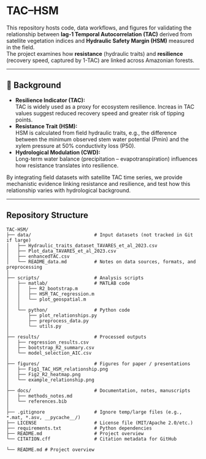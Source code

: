 # TAC–HSM 

This repository hosts code, data workflows, and figures for validating the relationship between **lag-1 Temporal Autocorrelation (TAC)** derived from satellite vegetation indices and **Hydraulic Safety Margin (HSM)** measured in the field.  
The project examines how **resistance** (hydraulic traits) and **resilience** (recovery speed, captured by 1-TAC) are linked across Amazonian forests.

---

## 📖 Background

- **Resilience Indicator (TAC):**  
  TAC is widely used as a proxy for ecosystem resilience. Increas in TAC values suggest reduced recovery speed and greater risk of tipping points.  
- **Resistance Trait (HSM):**  
  HSM is calculated from field hydraulic traits, e.g., the difference between the minimum observed stem water potential (Pmin) and the xylem pressure at 50% conductivity loss (P50).  
- **Hydrological Modulation (CWD):**  
  Long-term water balance (precipitation – evapotranspiration) influences how resistance translates into resilience.  

By integrating field datasets with satellite TAC time series, we provide mechanistic evidence linking resistance and resilience, and test how this relationship varies with hydrological background.

---

## Repository Structure

```plaintext
TAC-HSM/
├── data/                       # Input datasets (not tracked in Git if large)
│   ├── Hydraulic_traits_dataset_TAVARES_et_al_2023.csv
│   ├── Plot_data_TAVARES_et_al_2023.csv
│   ├── enhancedTAC.csv
│   └── README_data.md          # Notes on data sources, formats, and preprocessing
│
├── scripts/                    # Analysis scripts
│   ├── matlab/                 # MATLAB code
│   │   ├── R2_bootstrap.m
│   │   ├── HSM_TAC_regression.m
│   │   └── plot_geospatial.m
│   │
│   └── python/                 # Python code
│       ├── plot_relationships.py
│       ├── preprocess_data.py
│       └── utils.py
│
├── results/                    # Processed outputs
│   ├── regression_results.csv
│   ├── bootstrap_R2_summary.csv
│   └── model_selection_AIC.csv
│
├── figures/                    # Figures for paper / presentations
│   ├── Fig1_TAC_HSM_relationship.png
│   ├── Fig2_R2_heatmap.png
│   └── example_relationship.png
│
├── docs/                       # Documentation, notes, manuscripts
│   ├── methods_notes.md
│   └── references.bib
│
├── .gitignore                  # Ignore temp/large files (e.g., *.mat, *.asv, __pycache__/)
├── LICENSE                     # License file (MIT/Apache 2.0/etc.)
├── requirements.txt            # Python dependencies
├── README.md                   # Project overview
└── CITATION.cff                # Citation metadata for GitHub

└── README.md # Project overview


